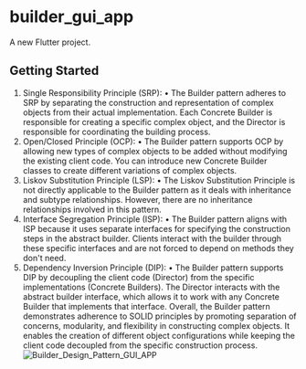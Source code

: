# builder_gui_app

A new Flutter project.

## Getting Started

1. Single Responsibility Principle (SRP):
	• The Builder pattern adheres to SRP by separating the construction and representation of complex objects from their actual implementation. Each Concrete Builder is responsible for creating a specific complex object, and the Director is responsible for coordinating the building process.
2. Open/Closed Principle (OCP):
	• The Builder pattern supports OCP by allowing new types of complex objects to be added without modifying the existing client code. You can introduce new Concrete Builder classes to create different variations of complex objects.
3. Liskov Substitution Principle (LSP):
	• The Liskov Substitution Principle is not directly applicable to the Builder pattern as it deals with inheritance and subtype relationships. However, there are no inheritance relationships involved in this pattern.
4. Interface Segregation Principle (ISP):
	• The Builder pattern aligns with ISP because it uses separate interfaces for specifying the construction steps in the abstract builder. Clients interact with the builder through these specific interfaces and are not forced to depend on methods they don't need.
5. Dependency Inversion Principle (DIP):
	• The Builder pattern supports DIP by decoupling the client code (Director) from the specific implementations (Concrete Builders). The Director interacts with the abstract builder interface, which allows it to work with any Concrete Builder that implements that interface.
Overall, the Builder pattern demonstrates adherence to SOLID principles by promoting separation of concerns, modularity, and flexibility in constructing complex objects. It enables the creation of different object configurations while keeping the client code decoupled from the specific construction process.![Builder_Design_Pattern_GUI_APP](https://github.com/hcakil/design_patterns/assets/48150826/afb2bdf7-4a03-4741-b157-a3ac807a2bbd)
